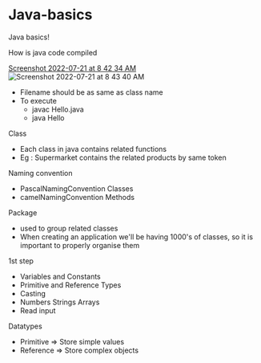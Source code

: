 # Java-basics

Java basics!

How is java code compiled 

[Screenshot 2022-07-21 at 8 42 34 AM](https://user-images.githubusercontent.com/51900501/180121980-54578329-2d33-497e-9575-7844f7f52131.png)
![Screenshot 2022-07-21 at 8 43 40 AM](https://user-images.githubusercontent.com/51900501/180122083-f4f6a392-be19-4918-a70a-9bb8c847fadc.png)


- Filename should be as same as class name 
- To execute 
  - javac Hello.java
  - java Hello 

Class 
- Each class in java contains related functions 
- Eg : Supermarket contains the related products by same token

Naming convention 
- PascalNamingConvention Classes
- camelNamingConvention  Methods

Package 
- used to group related classes 
- When creating an application we'll be having 1000's of classes, so it is important to properly organise them 

1st step 
- Variables and Constants
- Primitive and Reference Types 
- Casting 
- Numbers Strings Arrays 
- Read input 

Datatypes 
- Primitive => Store simple values
- Reference => Store complex objects 
